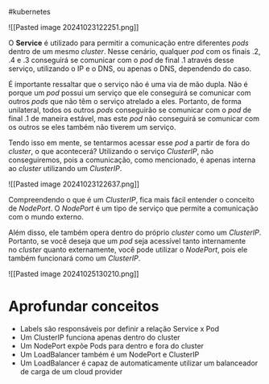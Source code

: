 #kubernetes 

![[Pasted image 20241023122251.png]]

O **Service** é utilizado para permitir a comunicação entre diferentes _pods_ dentro de um mesmo _cluster_. Nesse cenário, qualquer _pod_ com os finais .2, .4 e .3 conseguirá se comunicar com o _pod_ de final .1 através desse serviço, utilizando o IP e o DNS, ou apenas o DNS, dependendo do caso.

É importante ressaltar que o serviço não é uma via de mão dupla. Não é porque um _pod_ possui um serviço que ele conseguirá se comunicar com outros _pods_ que não têm o serviço atrelado a eles. Portanto, de forma unilateral, todos os outros _pods_ conseguirão se comunicar com o _pod_ de final .1 de maneira estável, mas este _pod_ não conseguirá se comunicar com os outros se eles também não tiverem um serviço.

Tendo isso em mente, se tentarmos acessar esse _pod_ a partir de fora do _cluster_, o que acontecerá? Utilizando o serviço _ClusterIP_, não conseguiremos, pois a comunicação, como mencionado, é apenas interna ao _cluster_ utilizando um _ClusterIP_.

![[Pasted image 20241023122637.png]]

Compreendendo o que é um _ClusterIP_, fica mais fácil entender o conceito de _NodePort_. O _NodePort_ é um tipo de serviço que permite a comunicação com o mundo externo.

Além disso, ele também opera dentro do próprio _cluster_ como um _ClusterIP_. Portanto, se você deseja que um _pod_ seja acessível tanto internamente no _cluster_ quanto externamente, você pode utilizar o _NodePort_, pois ele também funcionará como um _ClusterIP_.

![[Pasted image 20241025130210.png]]

# Aprofundar conceitos

- Labels são responsáveis por definir a relação Service x Pod
- Um ClusterIP funciona apenas dentro do cluster
- Um NodePort expõe Pods para dentro e fora do cluster
- Um LoadBalancer também é um NodePort e ClusterIP
- Um LoadBalancer é capaz de automaticamente utilizar um balanceador de carga de um cloud provider